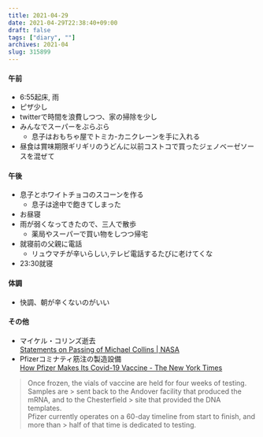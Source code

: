 ```yaml
---
title: 2021-04-29
date: 2021-04-29T22:38:40+09:00
draft: false
tags: ["diary", ""]
archives: 2021-04
slug: 315899
---
```

#### 午前
- 6:55起床, 雨
- ピザ少し
- twitterで時間を浪費しつつ、家の掃除を少し
- みんなでスーパーをぶらぶら
  - 息子はおもちゃ屋でトミカ-カニクレーンを手に入れる
- 昼食は賞味期限ギリギリのうどんに以前コストコで買ったジェノベーゼソースを混ぜて
#### 午後
- 息子とホワイトチョコのスコーンを作る
  - 息子は途中で飽きてしまった
- お昼寝
- 雨が弱くなってきたので、三人で散歩
  - 薬局やスーパーで買い物をしつつ帰宅
- 就寝前の父親に電話
  - リュウマチが辛いらしい,テレビ電話するたびに老けてくな
- 23:30就寝
#### 体調
- 快調、朝が辛くないのがいい
#### その他
- マイケル・コリンズ逝去  
[Statements on Passing of Michael Collins | NASA](https://www.nasa.gov/press-release/statements-on-passing-of-michael-collins)
- Pfizerコミナティ筋注の製造設備  
[How Pfizer Makes Its Covid-19 Vaccine - The New York Times](https://www.nytimes.com/interactive/2021/health/pfizer-coronavirus-vaccine.html?smid=tw-share)  
> Once frozen, the vials of vaccine are held for four weeks of testing. Samples are > sent back to the Andover facility that produced the mRNA, and to the Chesterfield > site that provided the DNA templates.  
> Pfizer currently operates on a 60-day timeline from start to finish, and more than > half of that time is dedicated to testing.
